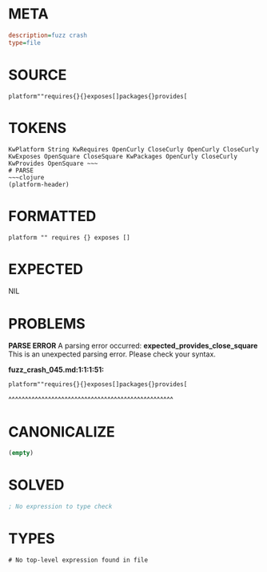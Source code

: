 # META
~~~ini
description=fuzz crash
type=file
~~~
# SOURCE
~~~roc
platform""requires{}{}exposes[]packages{}provides[
~~~
# TOKENS
~~~text
KwPlatform String KwRequires OpenCurly CloseCurly OpenCurly CloseCurly KwExposes OpenSquare CloseSquare KwPackages OpenCurly CloseCurly KwProvides OpenSquare ~~~
# PARSE
~~~clojure
(platform-header)
~~~
# FORMATTED
~~~roc
platform "" requires {} exposes []
~~~
# EXPECTED
NIL
# PROBLEMS
**PARSE ERROR**
A parsing error occurred: **expected_provides_close_square**
This is an unexpected parsing error. Please check your syntax.

**fuzz_crash_045.md:1:1:1:51:**
```roc
platform""requires{}{}exposes[]packages{}provides[
```
^^^^^^^^^^^^^^^^^^^^^^^^^^^^^^^^^^^^^^^^^^^^^^^^^^


# CANONICALIZE
~~~clojure
(empty)
~~~
# SOLVED
~~~clojure
; No expression to type check
~~~
# TYPES
~~~roc
# No top-level expression found in file
~~~
